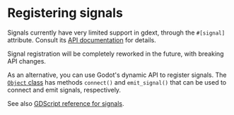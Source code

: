 <!--
  ~ Copyright (c) godot-rust; Bromeon and contributors.
  ~ This Source Code Form is subject to the terms of the Mozilla Public
  ~ License, v. 2.0. If a copy of the MPL was not distributed with this
  ~ file, You can obtain one at https://mozilla.org/MPL/2.0/.
-->

# Registering signals

Signals currently have very limited support in gdext, through the `#[signal]` attribute. Consult its [API documentation][api-signal] for details.

Signal registration will be completely reworked in the future, with breaking API changes.

As an alternative, you can use Godot's dynamic API to register signals. The [`Object` class][api-object] has methods `connect()` and
`emit_signal()` that can be used to connect and emit signals, respectively.

See also [GDScript reference for signals][godot-gdscript-signals].


[api-object]: https://godot-rust.github.io/docs/gdext/master/godot/classes/struct.Object.html
[api-signal]: https://godot-rust.github.io/docs/gdext/master/godot/register/derive.GodotClass.html#signals
[godot-gdscript-signals]: https://docs.godotengine.org/en/stable/tutorials/scripting/gdscript/gdscript_basics.html#signals
